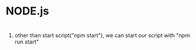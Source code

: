 # NODE.js

#

1. other than start script("npm start"), we can start our script with "npm run start"
